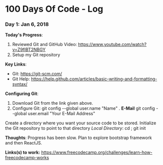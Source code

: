 # 100 Days Of Code - Log

### Day 1: Jan 6, 2018

**Today's Progress**: 
1. Reviewed Git and GitHub Video: https://www.youtube.com/watch?v=Z9fIBT2NBGY
2. Setup my Git repository

**Key Links**:
  - Git: https://git-scm.com/
  - Git Help: https://help.github.com/articles/basic-writing-and-formatting-syntax/

**Configuring Git**:
1. Download Git from the link given above.
2. Configure Git:
  git config --global user.name "Name" . 
  **E-Mail** git config --global user.email "Your E-Mail Address"
    
Create a directory where you want your source code to be stored. Initialize the Git repository to point to that directory
*Local Directory*: cd <directory>; git init
  
**Thoughts**: Progress has been slow. Plan to explore bootstrap framework and then ReactJS.

**Links(s) to work:** https://www.freecodecamp.org/challenges/learn-how-freecodecamp-works
